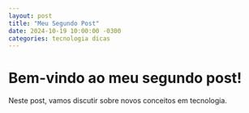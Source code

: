 ```yaml
---
layout: post
title: "Meu Segundo Post"
date: 2024-10-19 10:00:00 -0300
categories: tecnologia dicas
---
```

# Bem-vindo ao meu segundo post!
Neste post, vamos discutir sobre novos conceitos em tecnologia.

